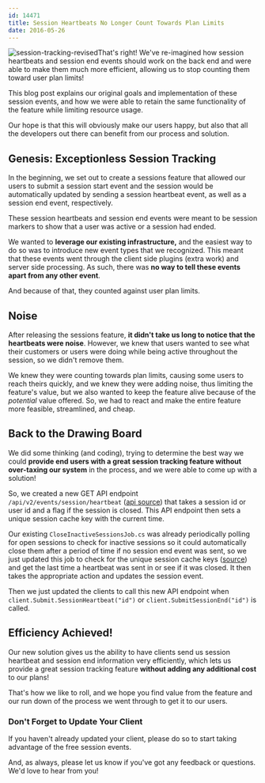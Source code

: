 ```yaml
---
id: 14471
title: Session Heartbeats No Longer Count Towards Plan Limits
date: 2016-05-26
---
```

![session-tracking-revised](/assets/img/news/session-tracking-revised.png)That's right! We've re-imagined how session heartbeats and session end events should work on the back end and were able to make them much more efficient, allowing us to stop counting them toward user plan limits!

This blog post explains our original goals and implementation of these session events, and how we were able to retain the same functionality of the feature while limiting resource usage.

Our hope is that this will obviously make our users happy, but also that all the developers out there can benefit from our process and solution.<!--more-->

## Genesis: Exceptionless Session Tracking

In the beginning, we set out to create a sessions feature that allowed our users to submit a session start event and the session would be automatically updated by sending a session heartbeat event, as well as a session end event, respectively.

These session heartbeats and session end events were meant to be session markers to show that a user was active or a session had ended.

We wanted to **leverage our existing infrastructure,** and the easiest way to do so was to introduce new event types that we recognized. This meant that these events went through the client side plugins (extra work) and server side processing. As such, there was **no way to tell these events apart from any other event**.

And because of that, they counted against user plan limits.

## Noise

After releasing the sessions feature, **it didn't take us long to notice that the heartbeats were noise**. However, we knew that users wanted to see what their customers or users were doing while being active throughout the session, so we didn't remove them.

We knew they were counting towards plan limits, causing some users to reach theirs quickly, and we knew they were adding noise, thus limiting the feature's value, but we also wanted to keep the feature alive because of the _potential_ value offered. So, we had to react and make the entire feature more feasible, streamlined, and cheap.

## Back to the Drawing Board

We did some thinking (and coding), trying to determine the best way we could **provide end users with a great session tracking feature without over-taxing our system** in the process, and we were able to come up with a solution!

So, we created a new GET API endpoint `/api/v2/events/session/heartbeat` ([api source](https://api.exceptionless.io/docs/index.html#!/Event/Event_RecordHeartbeatAsync)) that takes a session id or user id and a flag if the session is closed. This API endpoint then sets a unique session cache key with the current time.

Our existing `CloseInactiveSessionsJob.cs` was already periodically polling for open sessions to check for inactive sessions so it could automatically close them after a period of time if no session end event was sent, so we just updated this job to check for the unique session cache keys ([source](hhttps://github.com/exceptionless/Exceptionless/blob/master/src/Exceptionless.Core/Jobs/CloseInactiveSessionsJob.cs#L52)) and get the last time a heartbeat was sent in or see if it was closed. It then takes the appropriate action and updates the session event.

Then we just updated the clients to call this new API endpoint when `client.Submit.SessionHeartbeat("id")` or `client.SubmitSessionEnd("id")` is called.

## Efficiency Achieved!

Our new solution gives us the ability to have clients send us session heartbeat and session end information very efficiently, which lets us provide a great session tracking feature **without adding any additional cost** to our plans!

That's how we like to roll, and we hope you find value from the feature and our run down of the process we went through to get it to our users.

### Don't Forget to Update Your Client

If you haven't already updated your client, please do so to start taking advantage of the free session events.

And, as always, please let us know if you've got any feedback or questions. We'd love to hear from you!
